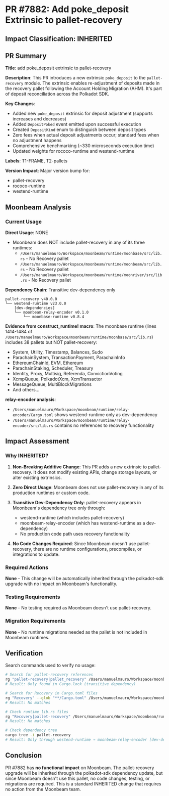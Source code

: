 # PR #7882: Add poke_deposit Extrinsic to pallet-recovery

## Impact Classification: INHERITED

## PR Summary

**Title**: add poke_deposit extrinsic to pallet-recovery

**Description**: This PR introduces a new extrinsic `poke_deposit` to the `pallet-recovery` module. The extrinsic enables re-adjustment of deposits made in the recovery pallet following the Account Holding Migration (AHM). It's part of deposit reconciliation across the Polkadot SDK.

**Key Changes**:
- Added new `poke_deposit` extrinsic for deposit adjustment (supports increases and decreases)
- Added `DepositPoked` event emitted upon successful execution
- Created `DepositKind` enum to distinguish between deposit types
- Zero fees when actual deposit adjustments occur; standard fees when no adjustment happens
- Comprehensive benchmarking (~330 microseconds execution time)
- Updated weights for rococo-runtime and westend-runtime

**Labels**: T1-FRAME, T2-pallets

**Version Impact**: Major version bump for:
- pallet-recovery
- rococo-runtime
- westend-runtime

## Moonbeam Analysis

### Current Usage

**Direct Usage**: NONE
- Moonbeam does NOT include pallet-recovery in any of its three runtimes:
  - `/Users/manuelmauro/Workspace/moonbeam/runtime/moonbase/src/lib.rs` - No Recovery pallet
  - `/Users/manuelmauro/Workspace/moonbeam/runtime/moonbeam/src/lib.rs` - No Recovery pallet
  - `/Users/manuelmauro/Workspace/moonbeam/runtime/moonriver/src/lib.rs` - No Recovery pallet

**Dependency Chain**: Transitive dev-dependency only
```
pallet-recovery v40.0.0
└── westend-runtime v23.0.0
    [dev-dependencies]
    └── moonbeam-relay-encoder v0.1.0
        └── moonbase-runtime v0.8.4
```

**Evidence from construct_runtime! macro**:
The moonbase runtime (lines 1414-1484 of `/Users/manuelmauro/Workspace/moonbeam/runtime/moonbase/src/lib.rs`) includes 38 pallets but NOT pallet-recovery:
- System, Utility, Timestamp, Balances, Sudo
- ParachainSystem, TransactionPayment, ParachainInfo
- EthereumChainId, EVM, Ethereum
- ParachainStaking, Scheduler, Treasury
- Identity, Proxy, Multisig, Referenda, ConvictionVoting
- XcmpQueue, PolkadotXcm, XcmTransactor
- MessageQueue, MultiBlockMigrations
- And others...

**relay-encoder analysis**:
- `/Users/manuelmauro/Workspace/moonbeam/runtime/relay-encoder/Cargo.toml` shows westend-runtime only as dev-dependency
- `/Users/manuelmauro/Workspace/moonbeam/runtime/relay-encoder/src/lib.rs` contains no references to recovery functionality

## Impact Assessment

### Why INHERITED?

1. **Non-Breaking Additive Change**: This PR adds a new extrinsic to pallet-recovery. It does not modify existing APIs, change storage layouts, or alter existing extrinsics.

2. **Zero Direct Usage**: Moonbeam does not use pallet-recovery in any of its production runtimes or custom code.

3. **Transitive Dev-Dependency Only**: pallet-recovery appears in Moonbeam's dependency tree only through:
   - westend-runtime (which includes pallet-recovery)
   - moonbeam-relay-encoder (which has westend-runtime as a dev-dependency)
   - No production code path uses recovery functionality

4. **No Code Changes Required**: Since Moonbeam doesn't use pallet-recovery, there are no runtime configurations, precompiles, or integrations to update.

### Required Actions

**None** - This change will be automatically inherited through the polkadot-sdk upgrade with no impact on Moonbeam's functionality.

### Testing Requirements

**None** - No testing required as Moonbeam doesn't use pallet-recovery.

### Migration Requirements

**None** - No runtime migrations needed as the pallet is not included in Moonbeam runtimes.

## Verification

Search commands used to verify no usage:
```bash
# Search for pallet-recovery references
rg "pallet-recovery|pallet_recovery" /Users/manuelmauro/Workspace/moonbeam
# Result: Only found in Cargo.lock (transitive dependency)

# Search for Recovery in Cargo.toml files
rg "Recovery" --glob "**/Cargo.toml" /Users/manuelmauro/Workspace/moonbeam
# Result: No matches

# Check runtime lib.rs files
rg "Recovery|pallet-recovery" /Users/manuelmauro/Workspace/moonbeam/runtime/*/src/lib.rs
# Result: No matches

# Check dependency tree
cargo tree -i pallet-recovery
# Result: Only through westend-runtime → moonbeam-relay-encoder [dev-dep]
```

## Conclusion

PR #7882 has **no functional impact** on Moonbeam. The pallet-recovery upgrade will be inherited through the polkadot-sdk dependency update, but since Moonbeam doesn't use this pallet, no code changes, testing, or migrations are required. This is a standard INHERITED change that requires no action from the Moonbeam team.
